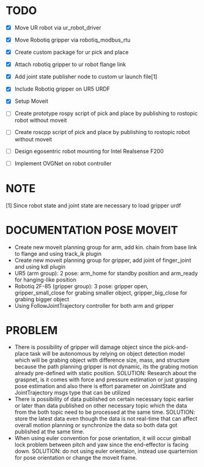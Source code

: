 # TODO

- [x] Move UR robot via ur_robot_driver
- [x] Move Robotiq gripper via robotiq_modbus_rtu
- [x] Create custom package for ur pick and place
- [x] Attach robotiq gripper to ur robot flange link
- [x] Add joint state publisher node to custom ur launch file[1]
- [x] Include Robotiq gripper on UR5 URDF
- [x] Setup Moveit
- [ ] Create prototype rospy script of pick and place by publishing to rostopic robot without moveit
- [ ] Create roscpp script of pick and place by publishing to rostopic robot without moveit
- [ ] Design egosentric robot mounting for Intel Realsense F200
- [ ] Implement OVGNet on robot controller


# NOTE

[1] Since robot state and joint state are necessary to load gripper urdf

# DOCUMENTATION POSE MOVEIT

- Create new moveit planning group for arm, add kin. chain from base link to flange and using track_ik plugin
- Create new moveit planning group for gripper, add joint of finger_joint and using kdl plugin
- UR5 (arm group): 2 pose: arm_home for standby position and arm_ready for hanging-like position
- Robotiq 2F-85 (gripper group): 3 pose: gripper open, gripper_small_close for grabing smaller object, gripper_big_close for grabing bigger object
- Using FollowJointTrajectory controller for both arm and gripper


# PROBLEM

- There is possibility of gripper will damage object since the pick-and-place task will be autonomous by relying on object detection model which will be grabing object with difference size, mass, and structure because the path planning gripper is not dynamic, its the grabing motion already pre-defined with static position. SOLUTION: Research about the graspnet, is it comes with force and pressure estimation or just grasping pose estimation and also there is effort parameter on JointState and JointTrajectory msgs type that can be utilized
- There is possibility of data published on certain necessary topic earlier or later than data published on other necessary topic which the data from the both topic need to be processed at the same time. SOLUTION: store the latest data even though the data is not real-time that can affect overall motion planning or synchronize the data so both data got published at the same time.
- When using euler convention for pose orientation, it will occur gimball lock problem between pitch and yaw since the end-effector is facing down. SOLUTION: do not using euler orientaion, instead use quarternion for pose orientation or change the moveit frame.